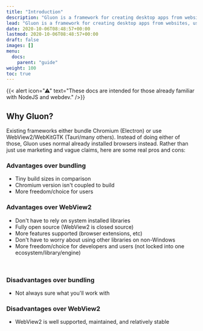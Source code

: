 ```yaml
---
title: "Introduction"
description: "Gluon is a framework for creating desktop apps from websites, using system installed browsers and NodeJS."
lead: "Gluon is a framework for creating desktop apps from websites, using system installed browsers and NodeJS."
date: 2020-10-06T08:48:57+00:00
lastmod: 2020-10-06T08:48:57+00:00
draft: false
images: []
menu:
  docs:
    parent: "guide"
weight: 100
toc: true
---
```


{{< alert icon="⚠" text="These docs are intended for those already familiar with NodeJS and webdev." />}}

## Why Gluon?

Existing frameworks either bundle Chromium (Electron) or use WebView2/WebKitGTK (Tauri/many others). Instead of doing either of those, Gluon uses normal already installed browsers instead. Rather than just use marketing and vague claims, here are some real pros and cons:


### Advantages over bundling

- Tiny build sizes in comparison
- Chromium version isn't coupled to build
- More freedom/choice for users

### Advantages over WebView2

- Don't have to rely on system installed libraries
- Fully open source (WebView2 is closed source)
- More features supported (browser extensions, etc)
- Don't have to worry about using other libraries on non-Windows
- More freedom/choice for developers and users (not locked into one ecosystem/library/engine)

<br>

### Disadvantages over bundling

- Not always sure what you'll work with

### Disadvantages over WebView2

- WebView2 is well supported, maintained, and relatively stable

